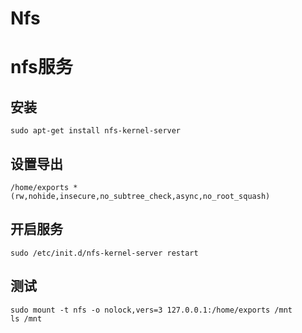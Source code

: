# Nfs


# nfs服务
## 安装
``` shell
sudo apt-get install nfs-kernel-server
```

## 设置导出
``` shell
/home/exports *(rw,nohide,insecure,no_subtree_check,async,no_root_squash)
```

## 开启服务
``` shell
sudo /etc/init.d/nfs-kernel-server restart
```

## 测试
``` shell
sudo mount -t nfs -o nolock,vers=3 127.0.0.1:/home/exports /mnt
ls /mnt
```
